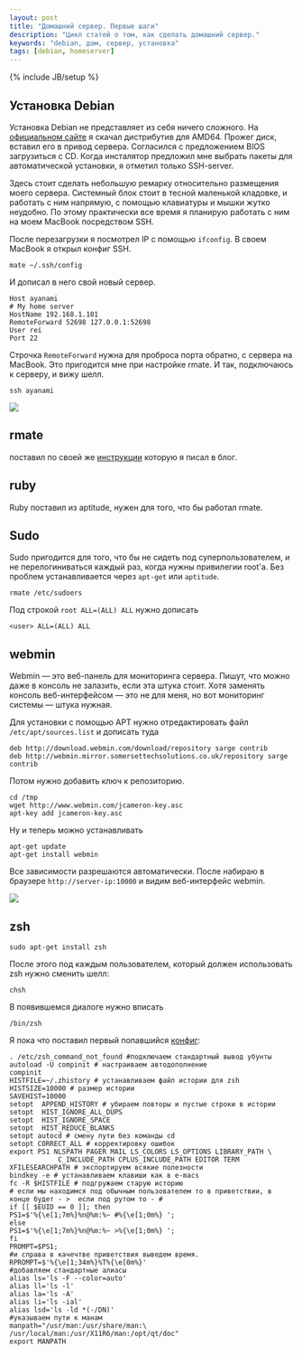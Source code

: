 ```yaml
---
layout: post
title: "Домашний сервер. Первые шаги"
description: "Цикл статей о том, как сделать домашний сервер."
keywords: "debian, дом, сервер, установка"
tags: [debian, homeserver]
---
```

{% include JB/setup %}


## Установка Debian

Установка Debian не представляет из себя ничего сложного. На [официальном сайте][debian] я скачал дистрибутив для AMD64. Прожег диск, вставил его в привод сервера. Согласился с предложением BIOS загрузиться с CD. Когда инсталятор предложил мне выбрать пакеты для автоматической установки, я отметил только SSH-server.

Здесь стоит сделать небольшую ремарку относительно размещения моего сервера. Системный блок стоит в тесной маленькой кладовке, и работать с ним напрямую, с помощью клавиатуры и мышки жутко неудобно. По этому практически все время я планирую работать с ним на моем MacBook посредством SSH.

После перезагрузки я посмотрел IP с помощью `ifconfig`. В своем MacBook я открыл конфиг SSH. 

<pre><code>mate ~/.ssh/config</code></pre>

И дописал в него свой новый сервер.

<pre><code>Host ayanami
&#35; My home server
HostName 192.168.1.101
RemoteForward 52698 127.0.0.1:52698
User rei
Port 22</code></pre>

Строчка `RemoteForward` нужна для проброса порта обратно, с сервера на MacBook. Это пригодится мне при настройке rmate. И так, подключаюсь к серверу, и вижу шелл.

<pre><code>ssh ayanami</code></pre>

![](http://31808.selcdn.ru/it-prm/pics/ssh_login_rei.jpg)


## rmate

поставил по своей же [инструкции][rmate_textmate] которую я писал в блог.


## ruby

Ruby поставил из aptitude, нужен для того, что бы работал rmate. 


## Sudo

Sudo пригодится для того, что бы не сидеть под суперпользователем, и не перелогиниваться каждый раз, когда нужны привилегии root'а. Без проблем устанавливается через `apt-get` или `aptitude`. 

<pre><code>rmate /etc/sudoers</code></pre>

Под строкой <code>root ALL=(ALL) ALL</code> нужно дописать

<pre><code>&lt;user&gt; ALL=(ALL) ALL</code></pre>


## webmin 

Webmin — это веб-панель для мониторинга сервера. Пишут, что можно даже в консоль не залазить, если эта штука стоит. Хотя заменять консоль веб-интерфейсом — это не для меня, но вот мониторинг системы — штука нужная.

Для установки с помощью APT нужно отредактировать файл `/etc/apt/sources.list` и дописать туда
<pre><code>deb http://download.webmin.com/download/repository sarge contrib
deb http://webmin.mirror.somersettechsolutions.co.uk/repository sarge contrib</code></pre>
Потом нужно добавить ключ к репозиторию.
<pre><code>cd /tmp
wget http://www.webmin.com/jcameron-key.asc
apt-key add jcameron-key.asc</code></pre>
Ну и теперь можно устанавливать
<pre><code>apt-get update
apt-get install webmin</code></pre>
Все зависимости разрешаются автоматически. После набираю в браузере `http://server-ip:10000` и видим веб-интерфейс webmin.

![](http://31808.selcdn.ru/it-prm/pics/webmin.jpg)






## zsh 

<pre><code>sudo apt-get install zsh</code></pre>
После этого под каждым пользователем, который должен использовать zsh нужно сменить шелл:
<pre><code>chsh</code></pre>
В появившемся диалоге нужно вписать
<pre><code>/bin/zsh</code></pre>

Я пока что поставил первый попавшийся [конфиг][]:

<pre><code>. /etc/zsh_command_not_found #подключаем стандартный вывод убунты 
autoload -U compinit # настраиваем автодополнение
compinit 
HISTFILE=~/.zhistory # устанавливаем файл истории для zsh
HISTSIZE=10000 # размер истории
SAVEHIST=10000 
setopt  APPEND_HISTORY # убираем повторы и пустые строки в истории
setopt  HIST_IGNORE_ALL_DUPS 
setopt  HIST_IGNORE_SPACE 
setopt  HIST_REDUCE_BLANKS 
setopt autocd # смену пути без команды cd
setopt CORRECT_ALL # корректировку ошибок
export PS1 NLSPATH PAGER MAIL LS_COLORS LS_OPTIONS LIBRARY_PATH \
            C_INCLUDE_PATH CPLUS_INCLUDE_PATH EDITOR TERM XFILESEARCHPATH # экспортируем всякие полезности
bindkey -e # устанавливаем клавиши как в e-macs
fc -R $HISTFILE # подгружаем старую историю
# если мы находимся под обычным пользователем то в приветствии, в конце будет - &gt;  если под рутом то - #
if [[ $EUID == 0 ]]; then
PS1=$'%{\e[1;7m%}%n@%m:%~ #%{\e[1;0m%} ';
else
PS1=$'%{\e[1;7m%}%n@%m:%~ >%{\e[1;0m%} ';
fi
PROMPT=$PS1;
#и справа в качечтве приветствия выведем время.
RPROMPT=$'%{\e[1;34m%}%T%{\e[0m%}' 
#добавляем стандартные алиасы
alias ls='ls -F --color=auto'
alias ll='ls -l'
alias la='ls -A'
alias li='ls -ial'
alias lsd='ls -ld *(-/DN)'
#указываем пути к манам
manpath="/usr/man:/usr/share/man:\
/usr/local/man:/usr/X11R6/man:/opt/qt/doc"
export MANPATH

</code></pre>

[debian]: http://www.debian.org/
[конфиг]: http://blackdiv.livejournal.com/39996.html
[rmate_textmate]: /2012/06/15/TextMate2-mate-and-rmate/